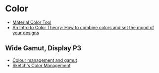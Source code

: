 # Color

* [Material Color Tool](https://material.io/color/)
* [An Intro to Color Theory: How to combine colors and set the mood of your designs](https://medium.freecodecamp.org/an-intro-to-color-theory-how-to-combine-colors-and-set-the-mood-of-your-designs-79bf5a45b3d)

## Wide Gamut, Display P3

* [Colour management and gamut](https://bjango.com/articles/colourmanagementgamut/)
* [Sketch's Color Management](https://www.sketchapp.com/docs/other/color-management/)

